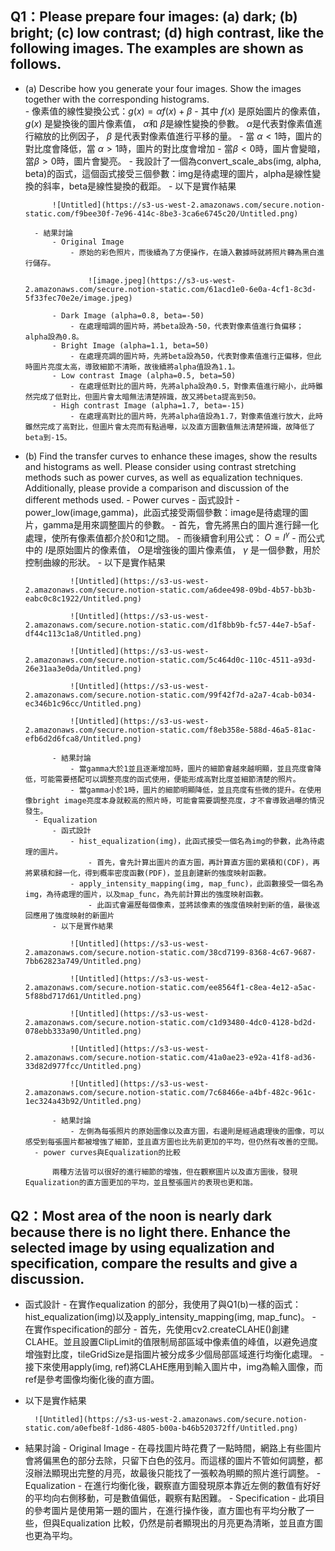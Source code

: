 ## Q1：Please prepare four images: (a) dark; (b) bright; (c) low contrast; (d) high contrast, like the following images. The examples are shown as follows.<br>
* (a) Describe how you generate your four images. Show the images together with the corresponding histograms.<br>
        - 像素值的線性變換公式：$g(x)=\alpha f(x)+\beta$
            - 其中 $f(x)$ 是原始圖片的像素值， $g(x)$ 是變換後的圖片像素值， $\alpha$和 $\beta$是線性變換的參數。 $\alpha$是代表對像素值進行縮放的比例因子， $\beta$ 是代表對像素值進行平移的量。
            - 當 $\alpha<1$時，圖片的對比度會降低，當 $\alpha>1$時，圖片的對比度會增加
            - 當$\beta<0$時，圖片會變暗，當$\beta>0$時，圖片會變亮。
        - 我設計了一個為convert_scale_abs(img, alpha, beta)的函式，這個函式接受三個參數：img是待處理的圖片，alpha是線性變換的斜率，beta是線性變換的截距。
        - 以下是實作結果
            
            ![Untitled](https://s3-us-west-2.amazonaws.com/secure.notion-static.com/f9bee30f-7e96-414c-8be3-3ca6e6745c20/Untitled.png)
            
        - 結果討論
            - Original Image
                - 原始的彩色照片，而後續為了方便操作，在讀入數據時就將照片轉為黑白進行儲存。
                    
                    ![image.jpeg](https://s3-us-west-2.amazonaws.com/secure.notion-static.com/61acd1e0-6e0a-4cf1-8c3d-5f33fec70e2e/image.jpeg)
                    
            - Dark Image (alpha=0.8, beta=-50)
                - 在處理暗調的圖片時，將beta設為-50，代表對像素值進行負偏移；alpha設為0.8。
            - Bright Image (alpha=1.1, beta=50)
                - 在處理亮調的圖片時，先將beta設為50，代表對像素值進行正偏移，但此時圖片亮度太高，導致細節不清晰，故後續將alpha值設為1.1。
            - Low contrast Image (alpha=0.5, beta=50)
                - 在處理低對比的圖片時，先將alpha設為0.5，對像素值進行縮小，此時雖然完成了低對比，但圖片會太暗無法清楚辨識，故又將beta提高到50。
            - High contrast Image (alpha=1.7, beta=-15)
                - 在處理高對比的圖片時，先將alpha值設為1.7，對像素值進行放大，此時雖然完成了高對比，但圖片會太亮而有點過曝，以及直方圖數值無法清楚辨識，故降低了beta到-15。
* (b) Find the transfer curves to enhance these images, show the results and histograms as well. Please consider using contrast stretching methods such as power curves, as well as equalization techniques. Additionally, please provide a comparison and discussion of the different methods used.
        - Power curves
            - 函式設計
                - power_low(image,gamma)，此函式接受兩個參數：image是待處理的圖片，gamma是用來調整圖片的參數。
                - 首先，會先將黑白的圖片進行歸一化處理，使所有像素值都介於0和1之間。
                - 而後續會利用公式： $O=I^\gamma$
                    - 而公式中的 $I$是原始圖片的像素值， $O$是增強後的圖片像素值， $\gamma$ 是一個參數，用於控制曲線的形狀。
            - 以下是實作結果
                
                ![Untitled](https://s3-us-west-2.amazonaws.com/secure.notion-static.com/a6dee498-09bd-4b57-bb3b-eabc0c8c1922/Untitled.png)
                
                ![Untitled](https://s3-us-west-2.amazonaws.com/secure.notion-static.com/d1f8bb9b-fc57-44e7-b5af-df44c113c1a8/Untitled.png)
                
                ![Untitled](https://s3-us-west-2.amazonaws.com/secure.notion-static.com/5c464d0c-110c-4511-a93d-26e31aa3e0da/Untitled.png)
                
                ![Untitled](https://s3-us-west-2.amazonaws.com/secure.notion-static.com/99f42f7d-a2a7-4cab-b034-ec346b1c96cc/Untitled.png)
                
                ![Untitled](https://s3-us-west-2.amazonaws.com/secure.notion-static.com/f8eb358e-588d-46a5-81ac-efb6d2d6fca8/Untitled.png)
                
            - 結果討論
                - 當gamma大於1並且逐漸增加時，圖片的細節會越來越明顯，並且亮度會降低，可能需要搭配可以調整亮度的函式使用，便能形成高對比度並細節清楚的照片。
                - 當gamma小於1時，圖片的細節明顯降低，並且亮度有些微的提升。在使用像bright image亮度本身就較高的照片時，可能會需要調整亮度，才不會導致過曝的情況發生。
        - Equalization
            - 函式設計
                - hist_equalization(img)，此函式接受一個名為img的參數，此為待處理的圖片。
                    - 首先，會先計算出圖片的直方圖，再計算直方圖的累積和(CDF)，再將累積和歸一化，得到概率密度函數(PDF)，並且創建新的強度映射函數。
                - apply_intensity_mapping(img, map_func)，此函數接受一個名為img，為待處理的圖片，以及map_func，為先前計算出的強度映射函數。
                    - 此函式會遍歷每個像素，並將該像素的強度值映射到新的值，最後返回應用了強度映射的新圖片
            - 以下是實作結果
                
                ![Untitled](https://s3-us-west-2.amazonaws.com/secure.notion-static.com/38cd7199-8368-4c67-9687-7bb62823a749/Untitled.png)
                
                ![Untitled](https://s3-us-west-2.amazonaws.com/secure.notion-static.com/ee8564f1-c8ea-4e12-a5ac-5f88bd717d61/Untitled.png)
                
                ![Untitled](https://s3-us-west-2.amazonaws.com/secure.notion-static.com/c1d93480-4dc0-4128-bd2d-078ebb333a90/Untitled.png)
                
                ![Untitled](https://s3-us-west-2.amazonaws.com/secure.notion-static.com/41a0ae23-e92a-41f8-ad36-33d82d977fcc/Untitled.png)
                
                ![Untitled](https://s3-us-west-2.amazonaws.com/secure.notion-static.com/7c68466e-a4bf-482c-961c-1ec324a43b92/Untitled.png)
                
            - 結果討論
                - 左側為每張照片的原始圖像以及直方圖，右邊則是經過處理後的圖像，可以感受到每張圖片都被增強了細節，並且直方圖也比先前更加的平均，但仍然有改善的空間。
        - power curves與Equalization的比較
            
            兩種方法皆可以很好的進行細節的增強，但在觀察圖片以及直方圖後，發現Equalization的直方圖更加的平均，並且整張圖片的表現也更和諧。
            
## Q2：Most area of the noon is nearly dark because there is no light there. Enhance the selected image by using equalization and specification, compare the results and give a discussion.
* 函式設計
        - 在實作equalization 的部分，我使用了與Q1(b)一樣的函式：hist_equalization(img)以及apply_intensity_mapping(img, map_func)。
        - 在實作specification的部分
            - 首先，先使用cv2.createCLAHE()創建CLAHE。並且設置ClipLimit的值限制局部區域中像素值的峰值，以避免過度增強對比度，tileGridSize是指圖片被分成多少個局部區域進行均衡化處理。
            - 接下來使用apply(img, ref)將CLAHE應用到輸入圖片中，img為輸入圖像，而ref是參考圖像均衡化後的直方圖。
* 以下是實作結果
        
        ![Untitled](https://s3-us-west-2.amazonaws.com/secure.notion-static.com/a0efbe8f-1d86-4805-b00a-b46b520372ff/Untitled.png)
        
* 結果討論
        - Original Image
            - 在尋找圖片時花費了一點時間，網路上有些圖片會將偏黑色的部分去除，只留下白色的弦月。而這樣的圖片不管如何調整，都沒辦法顯現出完整的月亮，故最後只能找了一張較為明顯的照片進行調整。
        - Equalization
            - 在進行均衡化後，觀察直方圖發現原本靠近左側的數值有好好的平均向右側移動，可是數值偏低，觀察有點困難。
        - Specification
            - 此項目的參考圖片是使用第一題的圖片，在進行操作後，直方圖也有平均分散了一些，但與Equalization 比較，仍然是前者顯現出的月亮更為清晰，並且直方圖也更為平均。
